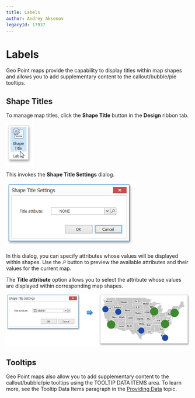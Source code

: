 ```yaml
---
title: Labels
author: Andrey Aksenov
legacyId: 17937
---
```

# Labels
Geo Point maps provide the capability to display titles within map shapes and allows you to add supplementary content to the callout/bubble/pie tooltips.

## Shape Titles
To manage map titles, click the **Shape Title** button in the **Design** ribbon tab.

![ShapeTitleButton_Ribbon](../../../../images/img25024.png)

This invokes the **Shape Title Settings** dialog.

![GeoPointMap_ShapeTitleDialog](../../../../images/img25025.png)

In this dialog, you can specify attributes whose values will be displayed within shapes. Use the ![Map_LoupeButton](../../../../images/img24941.png) button to preview the available attributes and their values for the current map.

The **Title attribute** option allows you to select the attribute whose values are displayed within corresponding map shapes.

![GeoPointMap_CustomTitle_Sum](../../../../images/img25026.png)

## Tooltips
Geo Point maps also allow you to add supplementary content to the callout/bubble/pie tooltips using the TOOLTIP DATA ITEMS area. To learn more, see the Tooltip Data Items paragraph in the [Providing Data](geo-point-map/providing-data.md) topic.